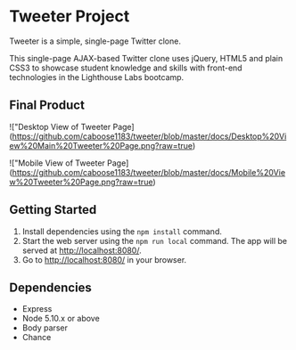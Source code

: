 # Tweeter Project

Tweeter is a simple, single-page Twitter clone.

This single-page AJAX-based Twitter clone uses jQuery, HTML5 and plain CSS3 to showcase student knowledge and skills with front-end technologies in the Lighthouse Labs bootcamp. 

## Final Product

!["Desktop View of Tweeter Page] (https://github.com/caboose1183/tweeter/blob/master/docs/Desktop%20View%20Main%20Tweeter%20Page.png?raw=true)

!["Mobile View of Tweeter Page] (https://github.com/caboose1183/tweeter/blob/master/docs/Mobile%20View%20Tweeter%20Page.png?raw=true)

## Getting Started

1. Install dependencies using the `npm install` command.
2. Start the web server using the `npm run local` command. The app will be served at <http://localhost:8080/>.
3. Go to <http://localhost:8080/> in your browser.

## Dependencies

- Express
- Node 5.10.x or above
- Body parser
- Chance


